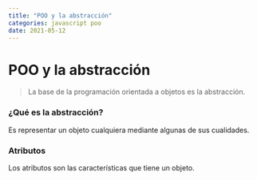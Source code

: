 ```yaml
---
title: "POO y la abstracción"
categories: javascript poo
date: 2021-05-12
---
```


# POO y la abstracción

> La base de la programación orientada a objetos es la abstracción.

### ¿Qué es la abstracción?

Es representar un objeto cualquiera mediante algunas de sus cualidades.

### Atributos

Los atributos son las características que tiene un objeto.